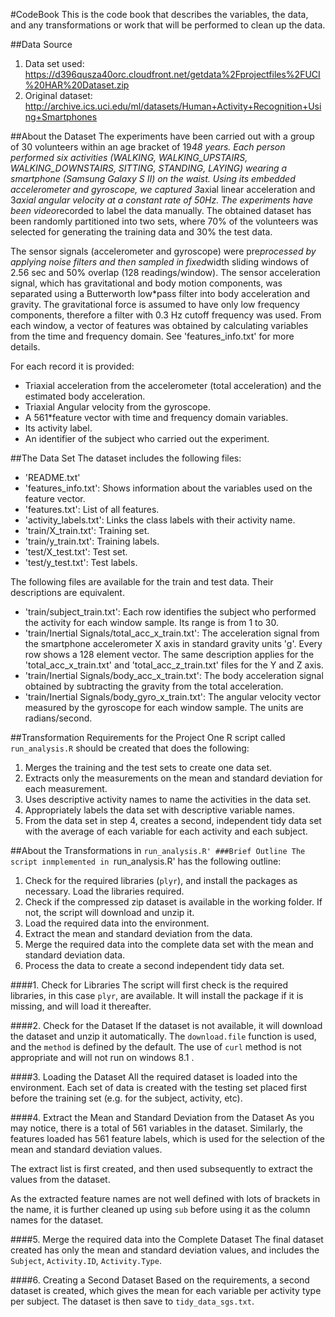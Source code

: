 #CodeBook
This is the code book that describes the variables, the data, and any transformations or work that will be performed to clean up the data.

##Data Source
1. Data set used: https://d396qusza40orc.cloudfront.net/getdata%2Fprojectfiles%2FUCI%20HAR%20Dataset.zip 
2. Original dataset: http://archive.ics.uci.edu/ml/datasets/Human+Activity+Recognition+Using+Smartphones 

##About the Dataset
The experiments have been carried out with a group of 30 volunteers within an age bracket of 19*48 years. Each person performed six activities (WALKING, WALKING_UPSTAIRS, WALKING_DOWNSTAIRS, SITTING, STANDING, LAYING) wearing a smartphone (Samsung Galaxy S II) on the waist. Using its embedded accelerometer and gyroscope, we captured 3*axial linear acceleration and 3*axial angular velocity at a constant rate of 50Hz. The experiments have been video*recorded to label the data manually. The obtained dataset has been randomly partitioned into two sets, where 70% of the volunteers was selected for generating the training data and 30% the test data. 

The sensor signals (accelerometer and gyroscope) were pre*processed by applying noise filters and then sampled in fixed*width sliding windows of 2.56 sec and 50% overlap (128 readings/window). The sensor acceleration signal, which has gravitational and body motion components, was separated using a Butterworth low*pass filter into body acceleration and gravity. The gravitational force is assumed to have only low frequency components, therefore a filter with 0.3 Hz cutoff frequency was used. From each window, a vector of features was obtained by calculating variables from the time and frequency domain. See 'features_info.txt' for more details. 

For each record it is provided:
* Triaxial acceleration from the accelerometer (total acceleration) and the estimated body acceleration.
* Triaxial Angular velocity from the gyroscope. 
* A 561*feature vector with time and frequency domain variables. 
* Its activity label. 
* An identifier of the subject who carried out the experiment.

##The Data Set
The dataset includes the following files:

* 'README.txt'
* 'features_info.txt': Shows information about the variables used on the feature vector.
* 'features.txt': List of all features.
* 'activity_labels.txt': Links the class labels with their activity name.
* 'train/X_train.txt': Training set.
* 'train/y_train.txt': Training labels.
* 'test/X_test.txt': Test set.
* 'test/y_test.txt': Test labels.

The following files are available for the train and test data. Their descriptions are equivalent. 
* 'train/subject_train.txt': Each row identifies the subject who performed the activity for each window sample. Its range is from 1 to 30. 
* 'train/Inertial Signals/total_acc_x_train.txt': The acceleration signal from the smartphone accelerometer X axis in standard gravity units 'g'. Every row shows a 128 element vector. The same description applies for the 'total_acc_x_train.txt' and 'total_acc_z_train.txt' files for the Y and Z axis. 
* 'train/Inertial Signals/body_acc_x_train.txt': The body acceleration signal obtained by subtracting the gravity from the total acceleration. 
* 'train/Inertial Signals/body_gyro_x_train.txt': The angular velocity vector measured by the gyroscope for each window sample. The units are radians/second. 

##Transformation Requirements for the Project
One R script called `run_analysis.R` should be created that does the following:

1. Merges the training and the test sets to create one data set.
2. Extracts only the measurements on the mean and standard deviation for each measurement.
3. Uses descriptive activity names to name the activities in the data set.
4. Appropriately labels the data set with descriptive variable names.
5. From the data set in step 4, creates a second, independent tidy data set with the average of each variable for each activity and each subject.

##About the Transformations in `run_analysis.R'
###Brief Outline
The script inmplemented in `run_analysis.R' has the following outline:

1. Check for the required libraries (`plyr`), and install the packages as necessary. Load the libraries required.
2. Check if the compressed zip dataset is available in the working folder. If not, the script will download and unzip it.
3. Load the required data into the environment.
4. Extract the mean and standard deviation from the data.
5. Merge the required data into the complete data set with the mean and standard deviation data.
6. Process the data to create a second independent tidy data set.

####1. Check for Libraries
The script will first check is the required libraries, in this case `plyr`, are available. It will install the package if it is missing, and will load it thereafter.

####2. Check for the Dataset
If the dataset is not available, it will download the dataset and unzip it automatically. The `download.file` function is used, and the `method` is defined by the default. The use of `curl` method is not appropriate and will not run on windows 8.1 .

####3. Loading the Dataset
All the required dataset is loaded into the environment. Each set of data is created with the testing set placed first before the training set (e.g. for the subject, activity, etc).

####4. Extract the Mean and Standard Deviation from the Dataset
As you may notice, there is a total of 561 variables in the dataset. Similarly, the features loaded has 561 feature labels, which is used for the selection of the mean and standard deviation values.

The extract list is first created, and then used subsequently to extract the values from the dataset.

As the extracted feature names are not well defined with lots of brackets in the name, it is further cleaned up using `sub` before using it as the column names for the dataset.

####5. Merge the required data into the Complete Dataset
The final dataset created has only the mean and standard deviation values, and includes the `Subject`, `Activity.ID`, `Activity.Type`.

####6. Creating a Second Dataset
Based on the requirements, a second dataset is created, which gives the mean for each variable per activity type per subject. The dataset is then save to `tidy_data_sgs.txt`.


